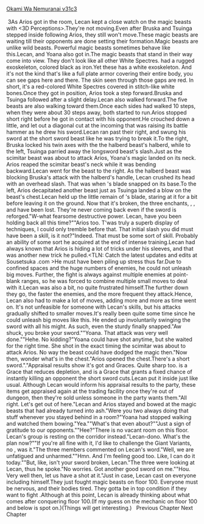 [Okami Wa Nemuranai v31c3](https://www.sousetsuka.com/2020/11/okami-wa-nemuranai-313.html)
<br/><br/>
 3As Arios got in the room, Lecan kept a close watch on the magic beasts with <3D Perceptions>.They're not moving.Even after Bruska and Tsuinga stepped inside following Arios, they still won't move.These magic beasts are waiting till their opponents are done setting their formation.Magic beasts are unlike wild beasts. Powerful magic beasts sometimes behave like this.Lecan, and Yoana also got in.The magic beasts that stand in their way come into view. They don't look like all other White Spectres. <Black Body> had a rugged exoskeleton, colored black as iron.Yet these <Armored> has a white exoskeleton. And it's not the kind that's like a full plate armor covering their entire body, you can see gaps here and there. The skin seen through those gaps are red. In short, it's a red-colored White Spectres covered in stitch-like white bones.Once they got in position, Arios took a step forward.Bruska and Tsuinga followed after a slight delay.Lecan also walked forward.The five beasts are also walking toward them.Once each sides had walked 10 steps, when they were about 30 steps away, both started to run.Arios stopped short right before he got in contact with his opponent.He crouched down a little, and let out a diagonal cut at the incoming <Armored> that was raising its battle hammer as he drew his sword.Lecan ran past their right, and swung his sword at the short sword beast like he was trying to break it.To the right, Bruska locked his twin axes with the the halberd beast's halberd, while to the left, Tsuinga parried away the longsword beast's slash.Just as the scimitar beast was about to attack Arios, Yoana's magic landed on its neck. Arios reaped the scimitar beast's neck while it was bending backward.Lecan went for the beast to the right. As the halberd beast was blocking Bruska's attack with the halberd's handle, Lecan crushed its head with an overhead slash. That was when <Sword of Odo>'s blade snapped on its base.To the left, Arios decapitated another beast just as Tsuinga landed a blow on the beast's chest.Lecan held up the little remain of <Sword of Odo>'s blade, staring at it for a bit before leaving it on the ground. Now that it's broken, the three enchants, <Sharpness Boost>, <Power Boost>, and <Weight Boost> have been lost. They're never coming back even if the sword is reforged."W-what fearsome destructive power. Lecan, have you been holding back all this time?""Arios too. T'was truly a superb display of techniques, I could only tremble before that. That initial slash you did must have been a skill, is it not?"Indeed. That must be some sort of skill. Probably an ability of some sort he acquired at the end of intense training.Lecan had always known that Arios is hiding a lot of tricks under his sleeves, and that was another new trick he pulled.<TLN: Catch the latest updates and edits at Sousetsuka .com >He must have been piling up stress thus far.Due to confined spaces and the huge numbers of enemies, he could not unleash big moves. Further, the fight is always against multiple enemies at point-blank ranges, so he was forced to combine multiple small moves to deal with it.Lecan was also a bit, no quite frustrated himself.The further down they go, the faster the enemies, and the more frequent they attack.Hence, Lecan also had to make a lot of moves, adding more and more as time went on. It's not unfeasible for someone with Lecan's skills, but his attacks gradually shifted to smaller moves.It's really been quite some time since he could unleash big moves like this. He ended up involuntarily swinging the sword with all his might. As such, even the sturdy <Sword of Odo> finally snapped."Aw shuck, you broke your sword.""Yoana. That attack was very well done.""Hehe. No kidding?"Yoana could have shot anytime, but she waited for the right time. She shot in the exact timing the scimitar <Armored> was about to attack Arios. No way the beast could have dodged the magic then."Now then, wonder what's in the chest."Arios opened the chest.There's a short sword."<Appraisal>."Appraisal results show it's got <State Retention> and <Instant Death> Graces. Quite sharp too.<State Retention> is a Grace that reduces <Wear Rate> depletion, and <Instant Death> is a Grace that grants a fixed chance of instantly killing an opponent the short sword cuts.Lecan put it inside <Storage> just like usual. Although Lecan would inform his appraisal results to the party, these items get appraised again at the trading facility once they're out of dungeon, then they're sold unless someone in the party wants them."All right. Let's get out of here."Lecan and Arios stayed and bowed at the magic beasts that had already turned into ash."Were you two always doing that stuff whenever you stayed behind in a room?"Yoana had stopped walking and watched them bowing."Yea.""What's that even about?""Just a sign of gratitude to our opponents.""Hee?"There is no vacant room on this floor. Lecan's group is resting on the corridor instead."Lecan-dono. What's the plan now?""If you're all fine with it, I'd like to challenge the Giant Variants, no <Guardians>, was it."The three <Grindam> members commented on Lecan's word."Well, we are unfatigued and unharmed.""Hmn. And I'm feeling good too. Like, I can do it today.""But, like, isn't your sword broken, Lecan."The three were looking at Lecan, thus he spoke."No worries. Got another good sword on me.""Hou. Very well then, let us have a shot at it."Just in case, Lecan cast <Recovery> on everyone including himself.They just fought magic beasts on floor 100. Everyone must be nervous, and their bodies tired. They gotta be in top condition if they want to fight <Guardians>.Although at this point, Lecan is already thinking about what comes after conquering floor 100.(If my guess on the mechanic on floor 100 and below is spot on.)(Things will get interesting.)   Previous Chapter Next Chapter<br/>
